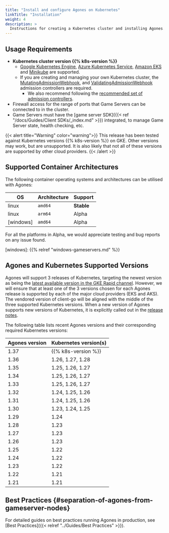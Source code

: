 ```yaml
---
title: "Install and configure Agones on Kubernetes"
linkTitle: "Installation"
weight: 4
description: >
  Instructions for creating a Kubernetes cluster and installing Agones.
---
```


## Usage Requirements

- **Kubernetes cluster version {{% k8s-version %}}**
  - [Google Kubernetes Engine](https://cloud.google.com/kubernetes-engine/),
    [Azure Kubernetes Service](https://azure.microsoft.com/en-us/services/kubernetes-service/),
    [Amazon EKS](https://aws.amazon.com/eks/) and [Minikube](https://github.com/kubernetes/minikube) are supported.
  - If you are creating and managing your own Kubernetes cluster, the
    [MutatingAdmissionWebhook](https://kubernetes.io/docs/reference/access-authn-authz/admission-controllers/#mutatingadmissionwebhook), and
    [ValidatingAdmissionWebhook](https://kubernetes.io/docs/reference/access-authn-authz/admission-controllers/#validatingadmissionwebhook)
    admission controllers are required.
    - We also recommend following the
      [recommended set of admission controllers](https://kubernetes.io/docs/reference/access-authn-authz/admission-controllers/#is-there-a-recommended-set-of-admission-controllers-to-use).
- Firewall access for the range of ports that Game Servers can be connected to in the cluster.
- Game Servers must have the [game server SDK]({{< ref "/docs/Guides/Client SDKs/_index.md"  >}}) integrated, to manage Game Server state, health checking, etc.

{{< alert title="Warning" color="warning">}}
This release has been tested against Kubernetes versions {{% k8s-version %}} on GKE. Other versions may work, but are unsupported. It is also likely that not all of these versions are supported by other cloud providers.
{{< /alert >}}

## Supported Container Architectures

The following container operating systems and architectures can be utilised with Agones:

| OS        | Architecture | Support    |
| --------- | ------------ | ---------- |
| linux     | `amd64`      | **Stable** |
| linux     | `arm64`      | Alpha      |
| [windows] | `amd64`      | Alpha      |

For all the platforms in Alpha, we would appreciate testing and bug reports on any issue found.

[windows]: {{% relref "windows-gameservers.md" %}}

## Agones and Kubernetes Supported Versions

Agones will support 3 releases of Kubernetes, targeting the newest version as being the [latest available version in the GKE Rapid channel](https://cloud.google.com/kubernetes-engine/docs/release-notes#current_versions). However, we will ensure that at least one of the 3 versions chosen for each Agones release is supported by each of the major cloud providers (EKS and AKS). The vendored version of client-go will be aligned with the middle of the three supported Kubernetes versions. When a new version of Agones supports new versions of Kubernetes, it is explicitly called out in the [release notes](https://agones.dev/site/blog/releases/).

The following table lists recent Agones versions and their corresponding required Kubernetes versions:

| Agones version | Kubernetes version(s) |
| -------------- | ------------------    |
| 1.37           | {{% k8s-version %}}   |
| 1.36           | 1.26, 1.27, 1.28      |
| 1.35           | 1.25, 1.26, 1.27      |
| 1.34           | 1.25, 1.26, 1.27      |
| 1.33           | 1.25, 1.26, 1.27      |
| 1.32           | 1.24, 1.25, 1.26      |
| 1.31           | 1.24, 1.25, 1.26      |
| 1.30           | 1.23, 1.24, 1.25      |
| 1.29           | 1.24                  |
| 1.28           | 1.23                  |
| 1.27           | 1.23                  |
| 1.26           | 1.23                  |
| 1.25           | 1.22                  |
| 1.24           | 1.22                  |
| 1.23           | 1.22                  |
| 1.22           | 1.21                  |
| 1.21           | 1.21                  |

## Best Practices {#separation-of-agones-from-gameserver-nodes}
<!-- keep installation/#separation-of-agones-from-gameserver-nodes permalink -->

For detailed guides on best practices running Agones in production, see [Best Practices]({{< relref "../Guides/Best Practices" >}}).
